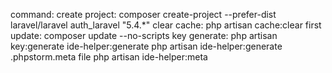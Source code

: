 
command:
	create project:
		composer create-project --prefer-dist laravel/laravel auth_laravel "5.4.*"
	clear cache:
		php artisan cache:clear
	first update:
	    composer update --no-scripts
	key generate:
	    php artisan key:generate
	ide-helper:generate
	    php artisan ide-helper:generate
	.phpstorm.meta file
	    php artisan ide-helper:meta